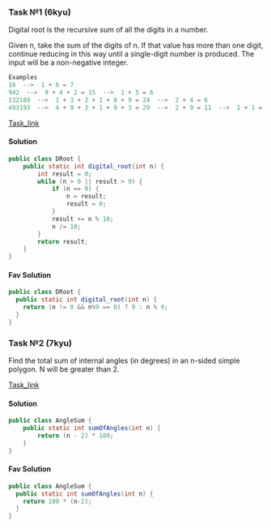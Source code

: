 ### Task №1 (6kyu)

Digital root is the recursive sum of all the digits in a number.

Given n, take the sum of the digits of n. If that value has more than one digit, continue reducing in this way until a single-digit number is produced. The input will be a non-negative integer.

~~~ Java
Examples
16  -->  1 + 6 = 7
942  -->  9 + 4 + 2 = 15  -->  1 + 5 = 6
132189  -->  1 + 3 + 2 + 1 + 8 + 9 = 24  -->  2 + 4 = 6
493193  -->  4 + 9 + 3 + 1 + 9 + 3 = 29  -->  2 + 9 = 11  -->  1 + 1 = 2
~~~

[Task_link](https://www.codewars.com/kata/541c8630095125aba6000c00/train/java)


#### Solution

~~~ Java
public class DRoot {
    public static int digital_root(int n) {
        int result = 0;
        while (n > 0 || result > 9) {
            if (n == 0) {
                n = result;
                result = 0;
            }
            result += n % 10;
            n /= 10;
        }
        return result;
    }
}
~~~

#### Fav Solution

~~~ Java
public class DRoot {
  public static int digital_root(int n) {
    return (n != 0 && n%9 == 0) ? 9 : n % 9;
  }
}
~~~

### Task №2 (7kyu)

Find the total sum of internal angles (in degrees) in an n-sided simple polygon. N will be greater than 2.

[Task_link](https://www.codewars.com/kata/5a03b3f6a1c9040084001765)


#### Solution

~~~ Java
public class AngleSum {
    public static int sumOfAngles(int n) {
        return (n - 2) * 180;
    }
}

~~~

#### Fav Solution

~~~ Java
public class AngleSum {
  public static int sumOfAngles(int n) {
    return 180 * (n-2);
  }
}
~~~

